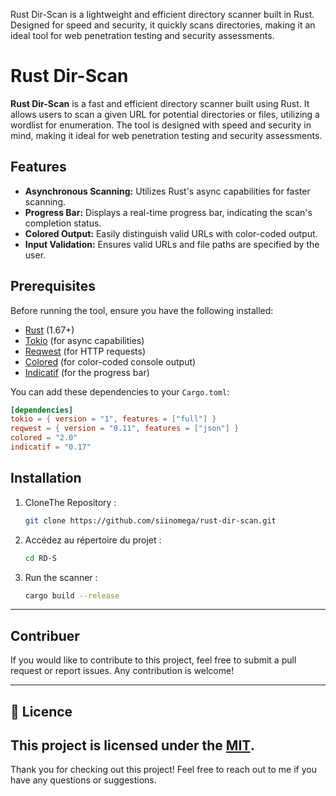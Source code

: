 Rust Dir-Scan is a lightweight and efficient directory scanner built in Rust. Designed for speed and security, it quickly scans directories, making it an ideal tool for web penetration testing and security assessments.

# Rust Dir-Scan

**Rust Dir-Scan** is a fast and efficient directory scanner built using Rust. It allows users to scan a given URL for potential directories or files, utilizing a wordlist for enumeration. The tool is designed with speed and security in mind, making it ideal for web penetration testing and security assessments.

## Features

- **Asynchronous Scanning:** Utilizes Rust's async capabilities for faster scanning.
- **Progress Bar:** Displays a real-time progress bar, indicating the scan's completion status.
- **Colored Output:** Easily distinguish valid URLs with color-coded output.
- **Input Validation:** Ensures valid URLs and file paths are specified by the user.

## Prerequisites

Before running the tool, ensure you have the following installed:

- [Rust](https://www.rust-lang.org/) (1.67+)
- [Tokio](https://tokio.rs/) (for async capabilities)
- [Reqwest](https://docs.rs/reqwest/) (for HTTP requests)
- [Colored](https://docs.rs/colored/) (for color-coded console output)
- [Indicatif](https://docs.rs/indicatif/) (for the progress bar)

You can add these dependencies to your `Cargo.toml`:

```toml
[dependencies]
tokio = { version = "1", features = ["full"] }
reqwest = { version = "0.11", features = ["json"] }
colored = "2.0"
indicatif = "0.17"
```
## Installation

1. CloneThe Repository :

   ```bash
   git clone https://github.com/siinomega/rust-dir-scan.git
   ```
2. Accédez au répertoire du projet :

   ```bash
   cd RD-S
   ```
3. Run the scanner :

   ```bash
   cargo build --release
   ```
---
## Contribuer

If you would like to contribute to this project, feel free to submit a pull request or report issues. Any contribution is welcome!

---
## 📄 Licence

This project is licensed under the [MIT](LICENSE).
---

Thank you for checking out this project! Feel free to reach out to me if you have any questions or suggestions.
